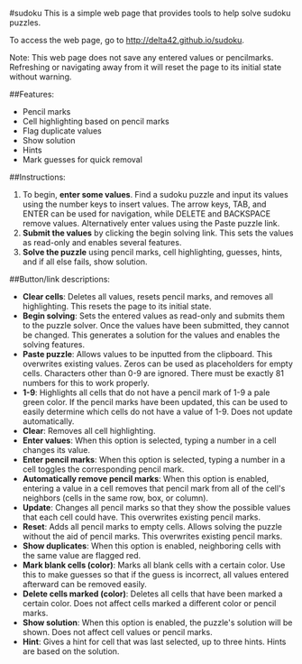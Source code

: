 #sudoku
This is a simple web page that provides tools to help solve sudoku puzzles.

To access the web page, go to http://delta42.github.io/sudoku.

Note: This web page does not save any entered values or pencilmarks. Refreshing or navigating away from it will reset the page to its initial state without warning.

##Features:
* Pencil marks
* Cell highlighting based on pencil marks
* Flag duplicate values
* Show solution
* Hints
* Mark guesses for quick removal

##Instructions:
1. To begin, __enter some values__. Find a sudoku puzzle and input its values using the number keys to insert values. The arrow keys, TAB, and ENTER can be used for navigation, while DELETE and BACKSPACE remove values. Alternatively enter values using the Paste puzzle link.
2. __Submit the values__ by clicking the begin solving link. This sets the values as read-only and enables several features.
3. __Solve the puzzle__ using pencil marks, cell highlighting, guesses, hints, and if all else fails, show solution.

##Button/link descriptions:
* __Clear cells__: Deletes all values, resets pencil marks, and removes all highlighting. This resets the page to its initial state.
* __Begin solving__: Sets the entered values as read-only and submits them to the puzzle solver. Once the values have been submitted, they cannot be changed. This generates a solution for the values and enables the solving features.
* __Paste puzzle__: Allows values to be inputted from the clipboard. This overwrites existing values. Zeros can be used as placeholders for empty cells. Characters other than 0-9 are ignored. There must be exactly 81 numbers for this to work properly.
* __1-9__: Highlights all cells that do not have a pencil mark of 1-9 a pale green color. If the pencil marks have been updated, this can be used to easily determine which cells do not have a value of 1-9. Does not update automatically.
* __Clear__: Removes all cell highlighting.
* __Enter values__: When this option is selected, typing a number in a cell changes its value.
* __Enter pencil marks__: When this option is selected, typing a number in a cell toggles the corresponding pencil mark.
* __Automatically remove pencil marks__: When this option is enabled, entering a value in a cell removes that pencil mark from all of the cell's neighbors (cells in the same row, box, or column).
* __Update__: Changes all pencil marks so that they show the possible values that each cell could have. This overwrites existing pencil marks.
* __Reset__: Adds all pencil marks to empty cells. Allows solving the puzzle without the aid of pencil marks. This overwrites existing pencil marks.
* __Show duplicates__: When this option is enabled, neighboring cells with the same value are flagged red.
* __Mark blank cells (color)__: Marks all blank cells with a certain color. Use this to make guesses so that if the guess is incorrect, all values entered afterward can be removed easily.
* __Delete cells marked (color)__: Deletes all cells that have been marked a certain color. Does not affect cells marked a different color or pencil marks.
* __Show solution__: When this option is enabled, the puzzle's solution will be shown. Does not affect cell values or pencil marks.
* __Hint__: Gives a hint for cell that was last selected, up to three hints. Hints are based on the solution.
